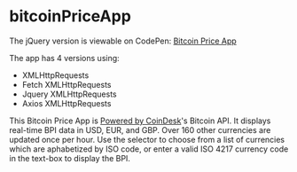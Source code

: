 # bitcoinPriceApp

The jQuery version is viewable on CodePen: [Bitcoin Price App](https://codepen.io/FreeFly/pen/gjogom)

The app has 4 versions using:
* XMLHttpRequests
* Fetch XMLHttpRequests
* Jquery XMLHttpRequests
* Axios XMLHttpRequests


This Bitcoin Price App is [Powered by CoinDesk](https://www.coindesk.com/price/)'s Bitcoin API. It displays real-time BPI data in USD, EUR, and GBP. Over 160 other currencies are updated once per hour. Use the selector to choose from a list of currencies which are aphabetized by ISO code, or enter a valid ISO 4217 currency code in the text-box to display the BPI.
